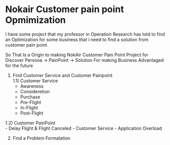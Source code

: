 # Nokair Customer pain point Opmimization
  I have some project that my professor in Operation Research has told to find an Optimization for some business that i need to find a solution from customer pain point

  So That Is a Origin to making NokAir Customer Pain Point Project for Discover Persona -> PainPoint -> Solution For making Business Advantaged for the future
1) Find Customer Service and Customer Painpoint  
 1.1) Customer Service  
     - Awareness
     - Consideretion
     - Purchase
     - Pre-Flight
     - In-Flight
     - Post-Flight

1.2) Customer PainPoint  
     - Delay Flight & Flight Canceled
     - Customer Service
     - Application Overload  

2) Find a Problem Formalation

   
